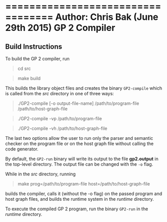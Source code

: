 ==================================
Author: Chris Bak (June 29th 2015)
GP 2 Compiler
==================================

Build Instructions
---------------------

To build the GP 2 compiler, run

> cd src

> make build

This builds the library object files and creates the binary `GP2-compile` which is called from the *src* directory in one of three ways:

> ./GP2-compile \[-o output-file-name\] /path/to/program-file /path/to/host-graph-file

> ./GP2-compile -vp /path/to/program-file

> ./GP2-compile -vh /path/to/host-graph-file

The last two options allow the user to run only the parser and semantic checker on the program file or on the host graph file without calling the code generator. 

By default, the `GP2-run` binary will write its output to the file **gp2.output** in the top-level directory. The output file can be changed with the `-o` flag.

While in the *src* directory, running

> make prog=/path/to/program-file host=/path/to/host-graph-file

builds the compiler, calls it (without the -o flag) on the passed program and host graph files, and builds the runtime system in the *runtime* directory.

To execute the compiled GP 2 program, run the binary `GP2-run` in the *runtime* directory.
